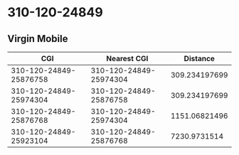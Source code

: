 # 310-120-24849
## Virgin Mobile


| CGI | Nearest CGI | Distance |
|-----|-------------|----------|
| 310-120-24849-25876758 | 310-120-24849-25974304 | 309.234197699 |
| 310-120-24849-25974304 | 310-120-24849-25876758 | 309.234197699 |
| 310-120-24849-25876768 | 310-120-24849-25974304 | 1151.06821496 |
| 310-120-24849-25923104 | 310-120-24849-25876768 | 7230.9731514 |
